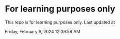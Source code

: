 # For learning purposes only
This repo is for learning purposes only.
Last updated at

Friday, February 9, 2024 12:39:58 AM

